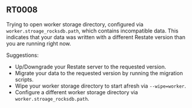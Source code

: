 ## RT0008

Trying to open worker storage directory, configured via `worker.stroage_rocksdb.path`, which contains incompatible data. This indicates that your data was written with a different Restate version than you are running right now.

Suggestions:

* Up/Downgrade your Restate server to the requested version.
* Migrate your data to the requested version by running the migration scripts.
* Wipe your worker storage directory to start afresh via `--wipe=worker`.
* Configure a different worker storage directory via `worker.stroage_rocksdb.path`. 
